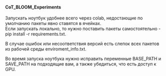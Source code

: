 #### CoT_BLOOM_Experiments

Запускать ноутбук удобнее всего через colab, недостающие по умолчанию пакеты явно ставятся в ячейках. <br>
Если запускать локально, то нужно поставить пакеты самостоятельно - pip install -r requirements.txt.

В случае ошибок или несоответствия версий есть слепок всех пакетов из рабочей среды enviroment_info.txt.

Во время запуска ноутбука нужно исправить переменные BASE_PATH и SAVE_PATH на подходящие вам, а также убедиться, что есть доступ к GPU.
